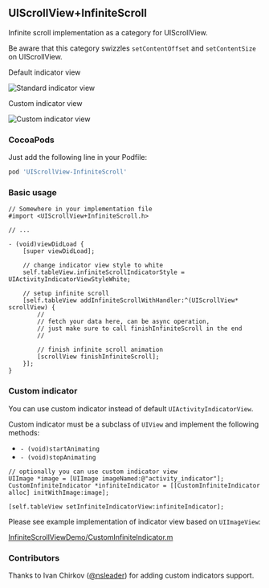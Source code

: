 ## UIScrollView+InfiniteScroll

Infinite scroll implementation as a category for UIScrollView.

Be aware that this category swizzles `setContentOffset` and `setContentSize` on UIScrollView.

Default indicator view

![Standard indicator view](https://raw.githubusercontent.com/pronebird/UIScrollView-InfiniteScroll/master/README%20images/InfiniteScroll1.gif)

Custom indicator view

![Custom indicator view](https://raw.githubusercontent.com/pronebird/UIScrollView-InfiniteScroll/master/README%20images/InfiniteScroll2.gif)

### CocoaPods

Just add the following line in your Podfile:

```ruby
pod 'UIScrollView-InfiniteScroll'
```

### Basic usage

```objc
// Somewhere in your implementation file
#import <UIScrollView+InfiniteScroll.h>

// ...

- (void)viewDidLoad {
    [super viewDidLoad];

    // change indicator view style to white
    self.tableView.infiniteScrollIndicatorStyle = UIActivityIndicatorViewStyleWhite;

    // setup infinite scroll
    [self.tableView addInfiniteScrollWithHandler:^(UIScrollView* scrollView) {
        //
        // fetch your data here, can be async operation,
        // just make sure to call finishInfiniteScroll in the end
        //

        // finish infinite scroll animation
        [scrollView finishInfiniteScroll];
    }];
}
```

### Custom indicator

You can use custom indicator instead of default `UIActivityIndicatorView`.

Custom indicator must be a subclass of `UIView` and implement the following methods:

 * `- (void)startAnimating`
 * `- (void)stopAnimating`

```objc
// optionally you can use custom indicator view
UIImage *image = [UIImage imageNamed:@"activity_indicator"];
CustomInfiniteIndicator *infiniteIndicator = [[CustomInfiniteIndicator alloc] initWithImage:image];

[self.tableView setInfiniteIndicatorView:infiniteIndicator];
```

Please see example implementation of indicator view based on `UIImageView`:

[InfiniteScrollViewDemo/CustomInfiniteIndicator.m](https://github.com/pronebird/UIScrollView-InfiniteScroll/blob/master/InfiniteScrollViewDemo/CustomInfiniteIndicator.m)

### Contributors

Thanks to Ivan Chirkov ([@nsleader](https://github.com/nsleader)) for adding custom indicators support.
